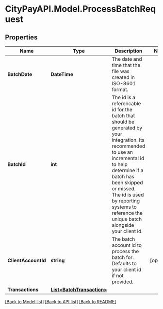# CityPayAPI.Model.ProcessBatchRequest

## Properties

Name | Type | Description | Notes
------------ | ------------- | ------------- | -------------
**BatchDate** | **DateTime** | The date and time that the file was created in ISO-8601 format. | 
**BatchId** | **int** | The id is a referencable id for the batch that should be generated by your integration. Its recommended to use an incremental id to help determine if a batch has been skipped or missed. The id is used by reporting systems to reference the unique batch alongside your client id.  | 
**ClientAccountId** | **string** | The batch account id to process the batch for. Defaults to your client id if not provided. | [optional] 
**Transactions** | [**List&lt;BatchTransaction&gt;**](BatchTransaction.md) |  | 

[[Back to Model list]](../README.md#documentation-for-models) [[Back to API list]](../README.md#documentation-for-api-endpoints) [[Back to README]](../README.md)

